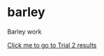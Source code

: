 # barley
Barley work

[Click me to go to Trial 2 results](https://github.com/roylejw/barley/blob/main/Trial%202/Trial%202.md)
